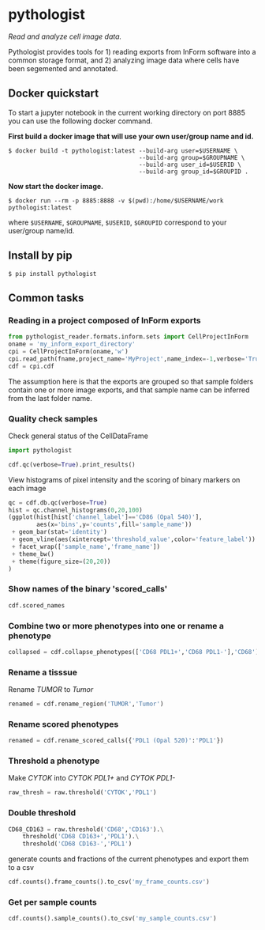 # pythologist

*Read and analyze cell image data.*

Pythologist provides tools for 1) reading exports from InForm software into a common storage format, and 2) analyzing image data where cells have been segemented and annotated.

## Docker quickstart

To start a jupyter notebook in the current working directory on port 8885 you can use the following docker command.

**First build a docker image that will use your own user/group name and id.**

```
$ docker build -t pythologist:latest --build-arg user=$USERNAME \
                                     --build-arg group=$GROUPNAME \
                                     --build-arg user_id=$USERID \
                                     --build-arg group_id=$GROUPID .
```

**Now start the docker image.**

```
$ docker run --rm -p 8885:8888 -v $(pwd):/home/$USERNAME/work pythologist:latest
```

where `$USERNAME`, `$GROUPNAME`, `$USERID`, `$GROUPID` correspond to your user/group name/id.

## Install by pip

```
$ pip install pythologist
```

## Common tasks

### Reading in a project composed of InForm exports

```python
from pythologist_reader.formats.inform.sets import CellProjectInForm
oname = 'my_inform_export_directory'
cpi = CellProjectInForm(oname,'w')
cpi.read_path(fname,project_name='MyProject',name_index=-1,verbose='True',microns_per_pixel=0.496)
cdf = cpi.cdf
```

The assumption here is that the exports are grouped so that sample folders contain one or more image exports, and that sample name can be inferred from the last folder name.

### Quality check samples

Check general status of the CellDataFrame

```python
import pythologist

cdf.qc(verbose=True).print_results()
```

View histograms of pixel intensity and the scoring of binary markers on each image

```python
qc = cdf.db.qc(verbose=True)
hist = qc.channel_histograms(0,20,100)
(ggplot(hist[hist['channel_label']=='CD86 (Opal 540)'],
        aes(x='bins',y='counts',fill='sample_name'))
 + geom_bar(stat='identity')
 + geom_vline(aes(xintercept='threshold_value',color='feature_label'))
 + facet_wrap(['sample_name','frame_name'])
 + theme_bw()
 + theme(figure_size=(20,20))
)
```

### Show names of the binary 'scored_calls'
```python
cdf.scored_names
```

### Combine two or more phenotypes into one or rename a phenotype
```python
collapsed = cdf.collapse_phenotypes(['CD68 PDL1+','CD68 PDL1-'],'CD68')
```

### Rename a tisssue

Rename *TUMOR* to *Tumor*

```python
renamed = cdf.rename_region('TUMOR','Tumor')
```

### Rename scored phenotypes

```python
renamed = cdf.rename_scored_calls({'PDL1 (Opal 520)':'PDL1'})
```

### Threshold a phenotype

Make *CYTOK* into *CYTOK PDL1+* and *CYTOK PDL1-*

```python
raw_thresh = raw.threshold('CYTOK','PDL1')
```

### Double threshold

```python
CD68_CD163 = raw.threshold('CD68','CD163').\
    threshold('CD68 CD163+','PDL1').\
    threshold('CD68 CD163-','PDL1')
```

generate counts and fractions of the current phenotypes and export them to a csv

```python
cdf.counts().frame_counts().to_csv('my_frame_counts.csv')
```

### Get per sample counts

```python
cdf.counts().sample_counts().to_csv('my_sample_counts.csv')
```

